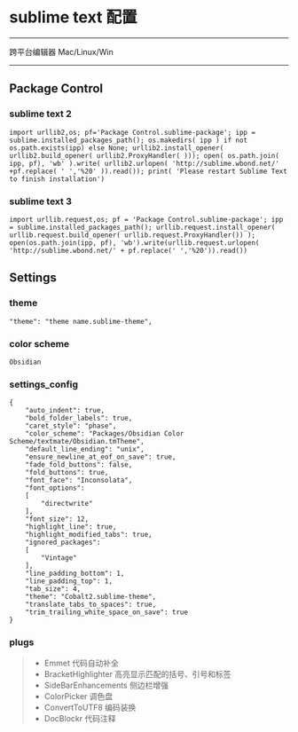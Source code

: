 # sublime text 配置

------

跨平台编辑器 Mac/Linux/Win

------

## Package Control


### sublime text 2

```
import urllib2,os; pf='Package Control.sublime-package'; ipp = sublime.installed_packages_path(); os.makedirs( ipp ) if not os.path.exists(ipp) else None; urllib2.install_opener( urllib2.build_opener( urllib2.ProxyHandler( ))); open( os.path.join( ipp, pf), 'wb' ).write( urllib2.urlopen( 'http://sublime.wbond.net/' +pf.replace( ' ','%20' )).read()); print( 'Please restart Sublime Text to finish installation')
```

### sublime text 3
```
import urllib.request,os; pf = 'Package Control.sublime-package'; ipp = sublime.installed_packages_path(); urllib.request.install_opener( urllib.request.build_opener( urllib.request.ProxyHandler()) ); open(os.path.join(ipp, pf), 'wb').write(urllib.request.urlopen( 'http://sublime.wbond.net/' + pf.replace(' ','%20')).read())
```

## Settings

### theme

```
"theme": "theme name.sublime-theme",
```

### color scheme

```
Obsidian
```

### settings_config

```
{
    "auto_indent": true,
    "bold_folder_labels": true,
    "caret_style": "phase",
    "color_scheme": "Packages/Obsidian Color Scheme/textmate/Obsidian.tmTheme",
    "default_line_ending": "unix",
    "ensure_newline_at_eof_on_save": true,
    "fade_fold_buttons": false,
    "fold_buttons": true,
    "font_face": "Inconsolata",
    "font_options":
    [
        "directwrite"
    ],
    "font_size": 12,
    "highlight_line": true,
    "highlight_modified_tabs": true,
    "ignored_packages":
    [
        "Vintage"
    ],
    "line_padding_bottom": 1,
    "line_padding_top": 1,
    "tab_size": 4,
    "theme": "Cobalt2.sublime-theme",
    "translate_tabs_to_spaces": true,
    "trim_trailing_white_space_on_save": true
}

```

### plugs
> * Emmet               代码自动补全
> * BracketHighlighter  高亮显示匹配的括号、引号和标签
> * SideBarEnhancements 侧边栏增强
> * ColorPicker         调色盘
> * ConvertToUTF8       编码装换
> * DocBlockr           代码注释
